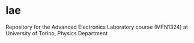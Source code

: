 # lae
Repository for the Advanced Electronics Laboratory course (MFN1324) at University of Torino, Physics Department
